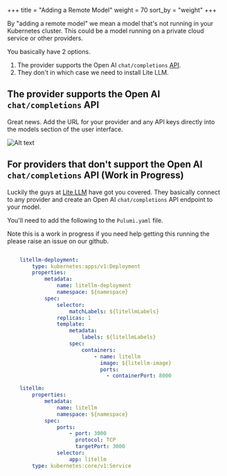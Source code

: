 +++
title = "Adding a Remote Model"
weight = 70
sort_by = "weight"
+++

By "adding a remote model" we mean a model that's not running in your Kubernetes cluster. This could be a model running on a private cloud service or other providers.

You basically have 2 options.

1. The provider supports the Open AI `chat/completions` [API](https://platform.openai.com/docs/api-reference/chat).
1. They don't in which case we need to install Lite LLM.

## The provider supports the Open AI `chat/completions` API

Great news. Add the URL for your provider and any API keys directly into the models section of the user interface.

![Alt text](../../running-locally/bionic-setup.png "Adding Models")

## For providers that don't support the Open AI `chat/completions` API (Work in Progress)

Luckily the guys at [Lite LLM](https://litellm.ai/) have got you covered. They basically connect to any provider and create an Open AI `chat/completions` API endpoint to your model.

You'll need to add the following to the `Pulumi.yaml` file.

Note this is a work in progress if you need help getting this running the please raise an issue on our github.

```yml

    litellm-deployment:
        type: kubernetes:apps/v1:Deployment
        properties:
            metadata:
                name: litellm-deployment
                namespace: ${namespace}
            spec:
                selector:
                    matchLabels: ${litellmLabels}
                replicas: 1
                template:
                    metadata:
                        labels: ${litellmLabels}
                    spec:
                        containers:
                            - name: litellm
                              image: ${litellm-image}
                              ports:
                                - containerPort: 8000

    litellm:
        properties:
            metadata:
                name: litellm
                namespace: ${namespace}
            spec:
                ports:
                    - port: 3000
                      protocol: TCP
                      targetPort: 3000
                selector:
                    app: litellm
        type: kubernetes:core/v1:Service
```